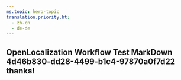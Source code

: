 ```yaml
---
ms.topic: hero-topic
translation.priority.ht: 
  - zh-cn
  - de-de
---
```

## OpenLocalization Workflow Test MarkDown 4d46b830-dd28-4499-b1c4-97870a0f7d22 thanks!
